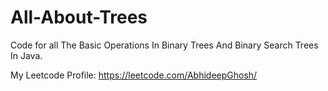 # All-About-Trees
Code for all The Basic Operations In Binary Trees And Binary Search Trees In Java.

My Leetcode Profile: https://leetcode.com/AbhideepGhosh/
